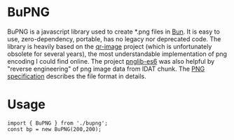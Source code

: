# BuPNG

BuPNG is a javascript library used to create *.png files in [Bun](https://github.com/oven-sh/bun). It is easy to use, zero-dependency, portable, has no legacy nor deprecated code.
The library is heavily based on the [qr-image](https://github.com/alexeyten/qr-image) project (which is unfortunately obsolete for several years), the most understandable implementation of png encoding I could find online. The project [pnglib-es6](https://github.com/IjzerenHein/pnglib-es6) was also helpful by "reverse engineering" of png image data from IDAT chunk.
The [PNG specification](http://www.libpng.org/pub/png/spec/1.2/PNG-Contents.html) describes the file format in details.

# Usage

```
import { BuPNG } from './bupng';
const bp = new BuPNG(200,200);
```
